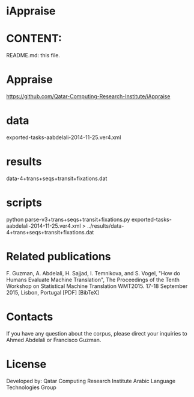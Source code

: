# iAppraise

CONTENT:
========
README.md: this file.

Appraise
=========
https://github.com/Qatar-Computing-Research-Institute/iAppraise

data
=====
exported-tasks-aabdelali-2014-11-25.ver4.xml

results
========
data-4+trans+seqs+transit+fixations.dat

scripts
========
python parse-v3+trans+seqs+transit+fixations.py exported-tasks-aabdelali-2014-11-25.ver4.xml > ../results/data-4+trans+seqs+transit+fixations.dat

Related publications
====================

F. Guzman, A. Abdelali, H. Sajjad, I. Temnikova, and S. Vogel, "How do Humans Evaluate Machine Translation", The Proceedings of the Tenth Workshop on Statistical Machine Translation WMT2015. 17-18 September 2015, Lisbon, Portugal  [PDF] [BibTeX]

Contacts
=========

If you have any question about the corpus, please direct your inquiries to Ahmed Abdelali or Francisco Guzman.


License
=========

Developed by:
Qatar Computing Research Institute
Arabic Language Technologies Group 
